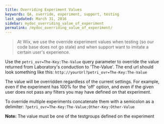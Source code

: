 ```yaml
---
title: Overriding Experiment Values
keywords: QA, override, experiment, support, testing
last_updated: March 31, 2016
sidebar: mydoc_overriding_value_of_experiment
permalink: /mydoc_overriding_value_of_experiment/
---
```


> At Wix, we use the override experiment values when testing (so our code base does not go stale) and when support want to imitate a certain user's experience. 

Use the `petri_ovr=The-Key:The-Value` query parameter to override the value returned from Laboratory's conduction to 'The-Value'. The end url should look something like this: 
`http://yourUrl?petri_ovr=The-Key:The-Value`

The value will be overridden regardless of the current settings. For example, even if the experiment has 100% for the 'off' option, and even if the given user does not pass any filters you may have defined on that experiment.

To override multiple experiments concatenate them with a semicolon as a delimiter: `?petri_ovr=The-Key:The-Value;Other-Key:Other-Value`

**Note:** The value must be one of the testgroups defined on the experiment